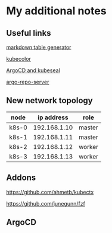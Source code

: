 # My additional notes

## Useful links

[markdown table generator](https://www.tablesgenerator.com/markdown_tables#)

[kubecolor](https://github.com/hidetatz/kubecolor)

[ArgoCD and kubeseal](https://devopstales.github.io/kubernetes/argocd-kubeseal/)

[argo-repo-server](https://github.com/danmanners/argocd-sops/pkgs/container/argo-repo-server)

## New network topology

| node  | ip address   | role   |
|-------|--------------|--------|
| k8s-0 | 192.168.1.10 | master |
| k8s-1 | 192.168.1.11 | master |
| k8s-2 | 192.168.1.12 | worker |
| k8s-3 | 192.168.1.13 | worker |

## Addons

<https://github.com/ahmetb/kubectx>

<https://github.com/junegunn/fzf>

## ArgoCD
